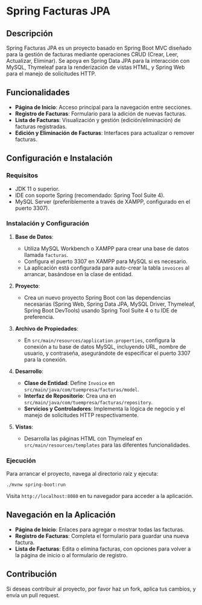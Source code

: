 
# Spring Facturas JPA

## Descripción

Spring Facturas JPA es un proyecto basado en Spring Boot MVC diseñado para la gestión de facturas mediante operaciones CRUD (Crear, Leer, Actualizar, Eliminar). Se apoya en Spring Data JPA para la interacción con MySQL, Thymeleaf para la renderización de vistas HTML, y Spring Web para el manejo de solicitudes HTTP.

## Funcionalidades

- **Página de Inicio**: Acceso principal para la navegación entre secciones.
- **Registro de Facturas**: Formulario para la adición de nuevas facturas.
- **Lista de Facturas**: Visualización y gestión (edición/eliminación) de facturas registradas.
- **Edición y Eliminación de Facturas**: Interfaces para actualizar o remover facturas.

## Configuración e Instalación

### Requisitos

- JDK 11 o superior.
- IDE con soporte Spring (recomendado: Spring Tool Suite 4).
- MySQL Server (preferiblemente a través de XAMPP, configurado en el puerto 3307).

### Instalación y Configuración

1. **Base de Datos**:
   - Utiliza MySQL Workbench o XAMPP para crear una base de datos llamada `facturas`.
   - Configura el puerto 3307 en XAMPP para MySQL si es necesario.
   - La aplicación está configurada para auto-crear la tabla `invoices` al arrancar, basándose en la clase de entidad.

2. **Proyecto**:
   - Crea un nuevo proyecto Spring Boot con las dependencias necesarias (Spring Web, Spring Data JPA, MySQL Driver, Thymeleaf, Spring Boot DevTools) usando Spring Tool Suite 4 o tu IDE de preferencia.

3. **Archivo de Propiedades**:
   - En `src/main/resources/application.properties`, configura la conexión a tu base de datos MySQL, incluyendo URL, nombre de usuario, y contraseña, asegurándote de especificar el puerto 3307 para la conexión.

4. **Desarrollo**:
   - **Clase de Entidad**: Define `Invoice` en `src/main/java/com/tuempresa/facturas/model`.
   - **Interfaz de Repositorio**: Crea una en `src/main/java/com/tuempresa/facturas/repository`.
   - **Servicios y Controladores**: Implementa la lógica de negocio y el manejo de solicitudes HTTP respectivamente.

5. **Vistas**:
   - Desarrolla las páginas HTML con Thymeleaf en `src/main/resources/templates` para las diferentes funcionalidades.

### Ejecución

Para arrancar el proyecto, navega al directorio raíz y ejecuta:

```
./mvnw spring-boot:run
```

Visita `http://localhost:8080` en tu navegador para acceder a la aplicación.

## Navegación en la Aplicación

- **Página de Inicio**: Enlaces para agregar o mostrar todas las facturas.
- **Registro de Facturas**: Completa el formulario para guardar una nueva factura.
- **Lista de Facturas**: Edita o elimina facturas, con opciones para volver a la página de inicio o al formulario de registro.

## Contribución

Si deseas contribuir al proyecto, por favor haz un fork, aplica tus cambios, y envía un pull request.
